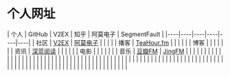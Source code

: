 # 个人网址

| 个人 | GitHub | V2EX | 知乎 | 阿莫电子 | SegmentFault |
|*----*|*----*|*----*|*----*|*----*|*----*|
| 社区 | [V2EX](http://www.v2ex.com/) | [阿莫电子](http://www.amobbs.com/index.php) |  |   |  |
| 播客 | [TeaHour.fm](http://teahour.fm/) |  |  |   |  |
| 博客 |  |  |  |   |  |
| 资讯 |  [深蓝阅读](http://bluereader.org/)  |  |  |   |  |
| 电影 |  |  |  |   |  |
| 音乐 | [豆瓣FM](http://douban.fm/) |  [JingFM](http://jing.fm/) |  |   |  |
|  |  |  |  |   |  |
|  |  |  |  |   |  |
|  |  |  |  |   |  |
|  |  |  |  |   |  |
|  |  |  |  |   |  |
|  |  |  |  |   |  |
|  |  |  |  |   |  |
|  |  |  |  |   |  |
|  |  |  |  |   |  |
|  |  |  |  |   |  |
|  |  |  |  |   |  |
|  |  |  |  |   |  |
|  |  |  |  |   |  |
|  |  |  |  |   |  |



